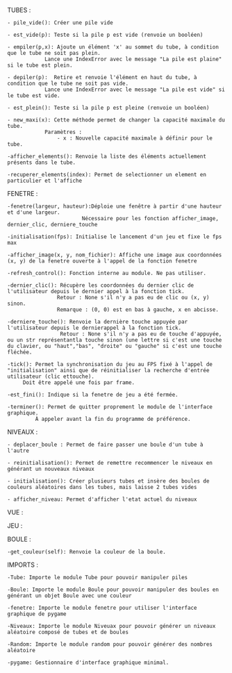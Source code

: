 
TUBES :
	
 	- pile_vide(): Créer une pile vide

	- est_vide(p): Teste si la pile p est vide (renvoie un booléen)

	- empiler(p,x): Ajoute un élément 'x' au sommet du tube, à condition que le tube ne soit pas plein.
				Lance une IndexError avec le message "La pile est plaine" si le tube est plein.

	- depiler(p):  Retire et renvoie l'élément en haut du tube, à condition que le tube ne soit pas vide.
				Lance une IndexError avec le message "La pile est vide" si le tube est vide.

	- est_plein(): Teste si la pile p est pleine (renvoie un booléen)

	- new_maxi(x): Cette méthode permet de changer la capacité maximale du tube.
				Paramètres :
        	   		- x : Nouvelle capacité maximale à définir pour le tube.

	-afficher_elements(): Renvoie la liste des éléments actuellement présents dans le tube.

	-recuperer_elements(index): Permet de selectionner un element en particulier et l'affiche






FENETRE :

	-fenetre(largeur, hauteur):Déploie une fenêtre à partir d'une hauteur et d'une largeur.
    					    Nécessaire pour les fonction afficher_image, dernier_clic, derniere_touche

	-initialisation(fps): Initialise le lancement d'un jeu et fixe le fps max

	-afficher_image(x, y, nom_fichier): Affiche une image aux coordonnées (x, y) de la fenetre ouverte à l'appel de la fonction fenetre

	-refresh_control(): Fonction interne au module. Ne pas utiliser.

	-dernier_clic(): Récupère les coordonnées du dernier clic de l'utilisateur depuis le dernier appel à la fonction tick.
    				Retour : None s'il n'y a pas eu de clic ou (x, y) sinon.
    				Remarque : (0, 0) est en bas à gauche, x en abcisse.

	-derniere_touche(): Renvoie la dernière touche appuyée par l'utilisateur depuis le dernierappel à la fonction tick.
    				 Retour : None s'il n'y a pas eu de touche d'appuyée, ou un str représentantla touche sinon (une lettre si c'est une touche du clavier, ou "haut","bas", "droite" ou "gauche" si c'est une touche fléchée.

	-tick(): Permet la synchronisation du jeu au FPS fixé à l'appel de "initialisation" ainsi que de réinitialiser la recherche d'entrée utilisateur (clic ettouche). 
		 Doit être appelé une fois par frame.

	-est_fini(): Indique si la fenetre de jeu a été fermée.

	-terminer(): Permet de quitter proprement le module de l'interface graphique.
    		 À appeler avant la fin du programme de préférence.






NIVEAUX :

	- deplacer_boule : Permet de faire passer une boule d'un tube à l'autre

	- reinitialisation(): Permet de remettre recommencer le niveaux en générant un nouveaux niveaux

	- initialisation(): Créer plusieurs tubes et insère des boules de couleurs aléatoires dans les tubes, mais laisse 2 tubes vides

	- afficher_niveau: Permet d'afficher l'etat actuel du niveaux





VUE :



JEU : 



BOULE :

	-get_couleur(self): Renvoie la couleur de la boule.






IMPORTS : 

	-Tube: Importe le module Tube pour pouvoir manipuler piles

	-Boule: Importe le module Boule pour pouvoir manipuler des boules en générant un objet Boule avec une couleur 

	-fenetre: Importe le module fenetre pour utiliser l'interface graphique de pygame

	-Niveaux: Importe le module Niveuax pour pouvoir générer un niveaux aléatoire composé de tubes et de boules

	-Random: Importe le module random pour pouvoir générer des nombres aléatoire

	-pygame: Gestionnaire d'interface graphique minimal.
